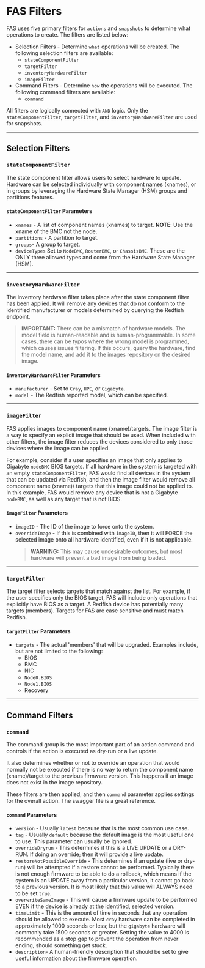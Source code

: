 # FAS Filters

FAS uses five primary filters for `actions` and `snapshots` to determine what operations to create. The filters are listed below:

* Selection Filters - Determine `what` operations will be created. The following selection filters are available:
    * `stateComponentFilter`
    * `targetFilter`
    * `inventoryHardwareFilter`
    * `imageFilter`
* Command Filters - Determine `how` the operations will be executed. The following command filters are available:
    * `command`

All filters are logically connected with `AND` logic. Only the `stateComponentFilter`, `targetFilter`, and `inventoryHardwareFilter` are used for snapshots.

---

## Selection Filters

### `stateComponentFilter`

The state component filter allows users to select hardware to update. Hardware can be selected individually with component names (xnames), or in groups by leveraging the Hardware State Manager (HSM) groups and partitions features.

#### `stateComponentFilter` Parameters

* `xnames` - A list of component names (xnames) to target.  **NOTE**: Use the xname of the BMC not the node.
* `partitions` - A partition to target.
* `groups`- A group to target.
* `deviceTypes` Set to `NodeBMC`, `RouterBMC`, or `ChassisBMC`. These are the ONLY three allowed types and come from the Hardware State Manager (HSM).

---

### `inventoryHardwareFilter`

The inventory hardware filter takes place after the state component filter has been applied. It will remove any devices that do not conform to the identified manufacturer or models determined by querying the Redfish endpoint.

> **IMPORTANT:** There can be a mismatch of hardware models.
The model field is human-readable and is human-programmable.
In some cases, there can be typos where the wrong model is programmed, which causes issues filtering.
If this occurs, query the hardware, find the model name, and add it to the images repository on the desired image.

#### `inventoryHardwareFilter` Parameters

* `manufacturer` - Set to `Cray`, `HPE`, or `Gigabyte`.
* `model` - The Redfish reported model, which can be specified.

---

### `imageFilter`

FAS applies images to component name (xname)/targets.
The image filter is a way to specify an explicit image that should be used.
When included with other filters, the image filter reduces the devices considered to only those devices where the image can be applied.

For example, consider if a user specifies an image that only applies to Gigabyte `nodeBMC` BIOS targets.
If all hardware in the system is targeted with an empty `stateComponentFilter`, FAS would find all devices in the system that can be updated via Redfish, and then the image filter would remove all component name (xname)/ targets that this image could not be applied to.
In this example, FAS would remove any device that is not a Gigabyte `nodeBMC`, as well as any target that is not BIOS.

#### `imageFilter` Parameters

* `imageID` - The ID of the image to force onto the system.
* `overrideImage` - If this is combined with `imageID`, then it will FORCE the selected image onto all hardware identified, even if it is not applicable.
  > **WARNING:** This may cause undesirable outcomes, but most hardware will prevent a bad image from being loaded.

---

### `targetFilter`

The target filter selects targets that match against the list.
For example, if the user specifies only the BIOS target, FAS will include only operations that explicitly have BIOS as a target.
A Redfish device has potentially many targets (members). Targets for FAS are case sensitive and must match Redfish.

#### `targetFilter` Parameters

* `targets` - The actual 'members' that will be upgraded. Examples include, but are not limited to the following:
    * BIOS
    * BMC
    * NIC
    * `Node0.BIOS`
    * `Node1.BIOS`
    * Recovery

---

## Command Filters

### `command`

The command group is the most important part of an action command and controls if the action is executed as dry-run or a live update.

It also determines whether or not to override an operation that would normally not be executed if there is no way to return the component name (xname)/target to the previous firmware version.
This happens if an image does not exist in the image repository.

These filters are then applied; and then `command` parameter applies settings for the overall action.
The swagger file is a great reference.

#### `command` Parameters

* `version` - Usually `latest` because that is the most common use case.
* `tag` - Usually `default` because the default image is the most useful one to use. This parameter can usually be ignored.
* `overrideDryrun` - This determines if this is a LIVE UPDATE or a DRY-RUN. If doing an override; then it will provide a live update.
* `restoreNotPossibleOverride` - This determines if an update (live or dry-run) will be attempted if a restore cannot be performed.
Typically there is not enough firmware to be able to do a rollback, which means if the system is an UPDATE away from a particular version, it cannot go back to a previous version.
It is most likely that this value will ALWAYS need to be set `true`.
* `overwriteSameImage` - This will cause a firmware update to be performed EVEN if the device is already at the identified, selected version.
* `timeLimit` - This is the amount of time in seconds that any operation should be allowed to execute.
Most `cray` hardware can be completed in approximately 1000 seconds or less; but the `gigabyte` hardware will commonly take 1500 seconds or greater.
Setting the value to 4000 is recommended as a stop gap to prevent the operation from never ending, should something get stuck.
* `description`- A human-friendly description that should be set to give useful information about the firmware operation.
